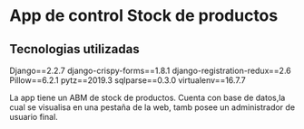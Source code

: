 # App de control Stock de productos

## Tecnologias utilizadas

Django==2.2.7
django-crispy-forms==1.8.1
django-registration-redux==2.6
Pillow==6.2.1
pytz==2019.3
sqlparse==0.3.0
virtualenv==16.7.7


La app tiene un ABM de stock de productos.
Cuenta con base de datos,la cual se visualisa en una pestaña de la web, tamb posee un administrador de usuario final.


